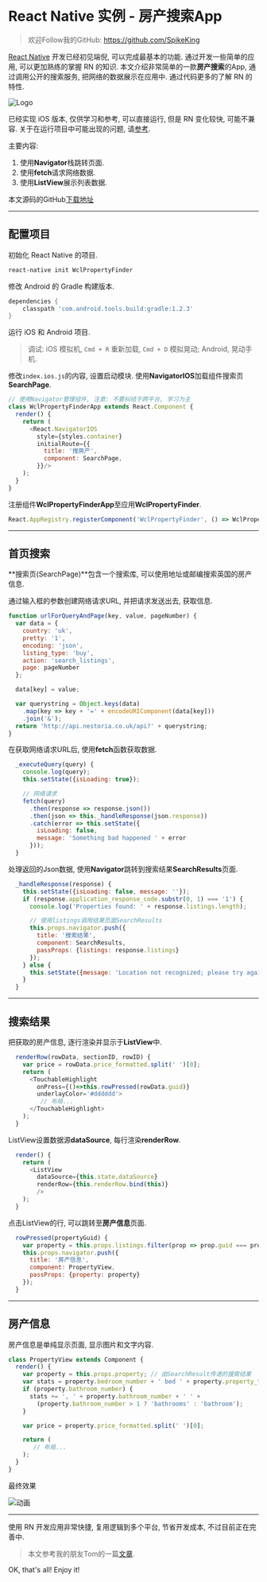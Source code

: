 # React Native 实例 - 房产搜索App

> 欢迎Follow我的GitHub: https://github.com/SpikeKing

[React Native](http://facebook.github.io/react-native/docs/getting-started.html) 开发已经初见端倪, 可以完成最基本的功能. 通过开发一些简单的应用, 可以更加熟练的掌握 RN 的知识. 本文介绍非常简单的一款**房产搜索**的App, 通过调用公开的搜索服务, 把网络的数据展示在应用中. 通过代码更多的了解 RN 的特性.

![Logo](http://7xsdo5.com1.z0.glb.clouddn.com/160412-rn-property-image.png)

已经实现 iOS 版本, 仅供学习和参考, 可以直接运行, 但是 RN 变化较快, 可能不兼容. 关于在运行项目中可能出现的问题, 请[参考](http://www.wangchenlong.org/2016/04/11/1604/111-rn-open-project/).

主要内容:

1. 使用**Navigator**栈跳转页面.
2. 使用**fetch**请求网络数据.
3. 使用**ListView**展示列表数据.

本文源码的GitHub[下载地址](https://github.com/SpikeKing/WclPropertyFinder)

---

## 配置项目

初始化 React Native 的项目.

``` bash
react-native init WclPropertyFinder
```

修改 Android 的 Gradle 构建版本.

``` gradle
dependencies {
    classpath 'com.android.tools.build:gradle:1.2.3'
}
```

运行 iOS 和 Android 项目. 

> 调试: iOS 模拟机, ``Cmd + R`` 重新加载, ``Cmd + D`` 模拟晃动; Android, 晃动手机. 

修改``index.ios.js``的内容, 设置启动模块. 使用**NavigatorIOS**加载组件搜索页**SearchPage**. 

``` js
// 使用Navigator管理组件, 注意: 不要纠结于跨平台, 学习为主
class WclPropertyFinderApp extends React.Component {
  render() {
    return (
      <React.NavigatorIOS
        style={styles.container}
        initialRoute={{
          title: '搜房产',
          component: SearchPage,
        }}/>
    );
  }
}
```

注册组件**WclPropertyFinderApp**至应用**WclPropertyFinder**.

```js
React.AppRegistry.registerComponent('WclPropertyFinder', () => WclPropertyFinderApp);
```

---

## 首页搜索

**搜索页(SearchPage)**包含一个搜索库, 可以使用地址或邮编搜索英国的房产信息.

通过输入框的参数创建网络请求URL, 并把请求发送出去, 获取信息.

``` js
function urlForQueryAndPage(key, value, pageNumber) {
  var data = {
    country: 'uk',
    pretty: '1',
    encoding: 'json',
    listing_type: 'buy',
    action: 'search_listings',
    page: pageNumber
  };

  data[key] = value;

  var querystring = Object.keys(data)
    .map(key => key + '=' + encodeURIComponent(data[key]))
    .join('&');
  return 'http://api.nestoria.co.uk/api?' + querystring;
}
```

在获取网络请求URL后, 使用**fetch**函数获取数据. 

``` js
  _executeQuery(query) {
    console.log(query);
    this.setState({isLoading: true});

    // 网络请求
    fetch(query)
      .then(response => response.json())
      .then(json => this._handleResponse(json.response))
      .catch(error => this.setState({
        isLoading: false,
        message: 'Something bad happened ' + error
      }));
  }
```

处理返回的Json数据, 使用**Navigator**跳转到搜索结果**SearchResults**页面.


``` js
  _handleResponse(response) {
    this.setState({isLoading: false, message: ''});
    if (response.application_response_code.substr(0, 1) === '1') {
      console.log('Properties found: ' + response.listings.length);

      // 使用listings调用结果页面SearchResults
      this.props.navigator.push({
        title: '搜索结果',
        component: SearchResults,
        passProps: {listings: response.listings}
      });
    } else {
      this.setState({message: 'Location not recognized; please try again.'});
    }
  }
```

---

## 搜索结果

把获取的房产信息, 逐行渲染并显示于**ListView**中.

``` js
  renderRow(rowData, sectionID, rowID) {
    var price = rowData.price_formatted.split(' ')[0];
    return (
      <TouchableHighlight
        onPress={()=>this.rowPressed(rowData.guid)}
        underlayColor='#dddddd'>
		 // 布局...
      </TouchableHighlight>
    );
  }
```

ListView设置数据源**dataSource**, 每行渲染**renderRow**.

``` js
  render() {
    return (
      <ListView
        dataSource={this.state.dataSource}
        renderRow={this.renderRow.bind(this)}
        />
    );
  }
```

点击ListView的行, 可以跳转至**房产信息**页面.

``` js
  rowPressed(propertyGuid) {
    var property = this.props.listings.filter(prop => prop.guid === propertyGuid)[0];
    this.props.navigator.push({
      title: '房产信息',
      component: PropertyView,
      passProps: {property: property}
    });
  }
```

---

## 房产信息

房产信息是单纯显示页面, 显示图片和文字内容.

``` js
class PropertyView extends Component {
  render() {
    var property = this.props.property; // 由SearchResult传递的搜索结果
    var stats = property.bedroom_number + ' bed ' + property.property_type;
    if (property.bathroom_number) {
      stats += ', ' + property.bathroom_number + ' ' +
        (property.bathroom_number > 1 ? 'bathrooms' : 'bathroom');
    }

    var price = property.price_formatted.split(' ')[0];

    return (
       // 布局...
    );
  }
}
```

最终效果

![动画](http://7xsdo5.com1.z0.glb.clouddn.com/160412-rn-property-anim.gif)
 
---

使用 RN 开发应用非常快捷, 复用逻辑到多个平台, 节省开发成本, 不过目前正在完善中.

> 本文参考我的朋友Tom的一篇[文章](https://www.raywenderlich.com/). 

OK, that's all! Enjoy it!
